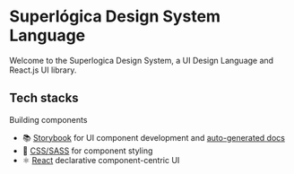 # Superlógica Design System Language

Welcome to the Superlogica Design System, a UI Design Language and React.js UI library.


## Tech stacks
Building components
- 📚 [Storybook](https://storybook.js.org) for UI component development and [auto-generated docs](https://medium.com/storybookjs/storybook-docs-sneak-peak-5be78445094a)
- 💅 [CSS/SASS](https://sass-lang.com/) for component styling
- ⚛️ [React](https://reactjs.org/) declarative component-centric UI